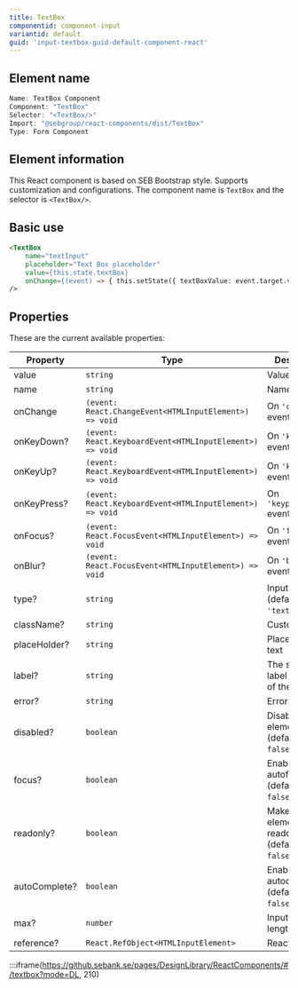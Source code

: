 ```yaml
---
title: TextBox
componentid: component-input
variantid: default
guid: 'input-textbox-guid-default-component-react'
---
```


## Element name
```javascript
Name: TextBox Component
Component: "TextBox"
Selector: "<TextBox/>"
Import: "@sebgroup/react-components/dist/TextBox"
Type: Form Component
```

## Element information 
This React component is based on SEB Bootstrap style. Supports customization and configurations. The component name is `TextBox` and the selector is `<TextBox/>`.

## Basic use
```html
<TextBox
    name="textInput"
    placeholder="Text Box placeholder"
    value={this.state.textBox}
    onChange={(event) => { this.setState({ textBoxValue: event.target.value }); }}
/>
```

## Properties
These are the current available properties:

| Property      | Type                                                     | Descrition                                      |
| ------------- | -------------------------------------------------------- | ----------------------------------------------- |
| value         | `string`                                                 | Value string                                    |
| name          | `string`                                                 | Name string                                     |
| onChange      | `(event: React.ChangeEvent<HTMLInputElement>) => void`   | On `'change'` event                             |
| onKeyDown?    | `(event: React.KeyboardEvent<HTMLInputElement>) => void` | On `'keydown'` event                            |
| onKeyUp?      | `(event: React.KeyboardEvent<HTMLInputElement>) => void` | On `'keyup'` event                              |
| onKeyPress?   | `(event: React.KeyboardEvent<HTMLInputElement>) => void` | On `'keypress'` event                           |
| onFocus?      | `(event: React.FocusEvent<HTMLInputElement>) => void`    | On `'focus'` event                              |
| onBlur?       | `(event: React.FocusEvent<HTMLInputElement>) => void`    | On `'blur'` event                               |
| type?         | `string`                                                 | Input type. (default: `'text'`)                 |
| className?    | `string`                                                 | Custom class                                    |
| placeHolder?  | `string`                                                 | Placeholder text                                |
| label?        | `string`                                                 | The small label on top of the textbox           |
| error?        | `string`                                                 | Error text                                      |
| disabled?     | `boolean`                                                | Disable input element. (default: `false`)       |
| focus?        | `boolean`                                                | Enable autofocus. (default: `false`)            |
| readonly?     | `boolean`                                                | Make input element readonly. (default: `false`) |
| autoComplete? | `boolean`                                                | Enable autocomplete. (default: `false`)         |
| max?          | `number`                                                 | Input max length                                |
| reference?    | `React.RefObject<HTMLInputElement>`                      | React Ref obj                                   |

:::iframe(https://github.sebank.se/pages/DesignLibrary/ReactComponents/#/textbox?mode=DL, 210)